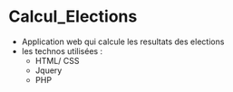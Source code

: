 # Calcul_Elections
- Application web qui calcule les resultats des elections 
- les technos utilisées : 
  * HTML/ CSS
  * Jquery
  * PHP 
